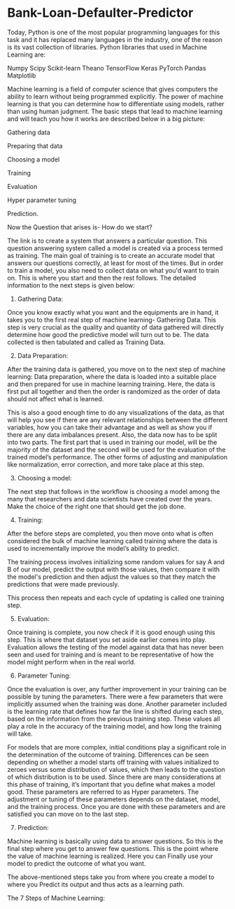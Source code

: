 # Bank-Loan-Defaulter-Predictor

Today, Python is one of the most popular programming languages for this task and it has replaced many languages in the industry, one of the reason is its vast collection of libraries. Python libraries that used in Machine Learning are:

Numpy
Scipy
Scikit-learn
Theano
TensorFlow
Keras
PyTorch
Pandas
Matplotlib

Machine learning is a field of computer science that gives computers the ability to learn without being programmed explicitly. The power of machine learning is that you can determine how to differentiate using models, rather than using human judgment. The basic steps that lead to machine learning and will teach you how it works are described below in a big picture:

Gathering data

Preparing that data

Choosing a model

Training

Evaluation

Hyper parameter tuning

Prediction.

Now the Question that arises is- How do we start?

The link is to create a system that answers a particular question. This question answering system called a model is created via a process termed as training. The main goal of training is to create an accurate model that answers our questions correctly, at least for most of the times. But in order to train a model, you also need to collect data on what you'd want to train on. This is where you start and then the rest follows. The detailed information to the next steps is given below:

1. Gathering Data:

Once you know exactly what you want and the equipments are in hand, it takes you to the first real step of machine learning- Gathering Data. This step is very crucial as the quality and quantity of data gathered will directly determine how good the predictive model will turn out to be. The data collected is then tabulated and called as Training Data.

2. Data Preparation:

After the training data is gathered, you move on to the next step of machine learning: Data preparation, where the data is loaded into a suitable place and then prepared for use in machine learning training. Here, the data is first put all together and then the order is randomized as the order of data should not affect what is learned.

This is also a good enough time to do any visualizations of the data, as that will help you see if there are any relevant relationships between the different variables, how you can take their advantage and as well as show you if there are any data imbalances present. Also, the data now has to be split into two parts. The first part that is used in training our model, will be the majority of the dataset and the second will be used for the evaluation of the trained model’s performance. The other forms of adjusting and manipulation like normalization, error correction, and more take place at this step.

3. Choosing a model:

The next step that follows in the workflow is choosing a model among the many that researchers and data scientists have created over the years. Make the choice of the right one that should get the job done.

4. Training:

After the before steps are completed, you then move onto what is often considered the bulk of machine learning called training where the data is used to incrementally improve the model’s ability to predict.

The training process involves initializing some random values for say A and B of our model, predict the output with those values, then compare it with the model's prediction and then adjust the values so that they match the predictions that were made previously.

This process then repeats and each cycle of updating is called one training step.

5. Evaluation:

Once training is complete, you now check if it is good enough using this step. This is where that dataset you set aside earlier comes into play. Evaluation allows the testing of the model against data that has never been seen and used for training and is meant to be representative of how the model might perform when in the real world.

6. Parameter Tuning:

Once the evaluation is over, any further improvement in your training can be possible by tuning the parameters. There were a few parameters that were implicitly assumed when the training was done. Another parameter included is the learning rate that defines how far the line is shifted during each step, based on the information from the previous training step. These values all play a role in the accuracy of the training model, and how long the training will take.

For models that are more complex, initial conditions play a significant role in the determination of the outcome of training. Differences can be seen depending on whether a model starts off training with values initialized to zeroes versus some distribution of values, which then leads to the question of which distribution is to be used. Since there are many considerations at this phase of training, it’s important that you define what makes a model good. These parameters are referred to as Hyper parameters. The adjustment or tuning of these parameters depends on the dataset, model, and the training process. Once you are done with these parameters and are satisfied you can move on to the last step.

7. Prediction:

Machine learning is basically using data to answer questions. So this is the final step where you get to answer few questions. This is the point where the value of machine learning is realized. Here you can Finally use your model to predict the outcome of what you want.

The above-mentioned steps take you from where you create a model to where you Predict its output and thus acts as a learning path.

The 7 Steps of Machine Learning:

